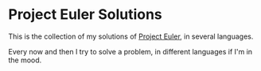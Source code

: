 Project Euler Solutions
========================

This is the collection of my solutions of [Project Euler](https://projecteuler.net), in several languages.

Every now and then I try to solve a problem, in different languages if I'm in the mood.
